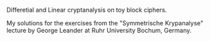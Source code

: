 Differetial and Linear cryptanalysis on toy block ciphers.

My solutions for the exercises from the "Symmetrische Krypanalyse" lecture by George Leander at Ruhr University Bochum, Germany.
